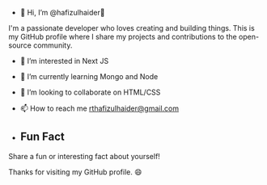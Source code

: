 - 👋 Hi, I’m @hafizulhaider👋

I'm a passionate developer who loves creating and building things. This is my GitHub profile where I share my projects and contributions to the open-source community.
- 👀 I’m interested in Next JS
- 🌱 I’m currently learning Mongo and Node
- 💞️ I’m looking to collaborate on HTML/CSS
- 📫 How to reach me rthafizulhaider@gmail.com

- ## Fun Fact

Share a fun or interesting fact about yourself!

Thanks for visiting my GitHub profile. 😄

<!---
hafizulhaider/hafizulhaider is a ✨ special ✨ repository because its `README.md` (this file) appears on your GitHub profile.
You can click the Preview link to take a look at your changes.
--->
